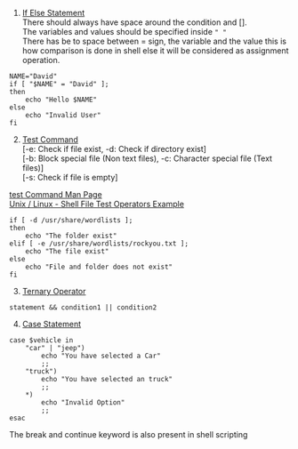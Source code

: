 1. <u>If Else Statement</u>  
   There should always have space around the condition and \[\].  
   The variables and values should be specified inside `" "`  
   There has be to space between = sign, the variable and the value this is how comparison is done in shell else it will be considered as assignment operation.

````shell
NAME="David"
if [ "$NAME" = "David" ];
then
	echo "Hello $NAME"
else
	echo "Invalid User"
fi
````

2. <u>Test Command</u>  
   \[-e: Check if file exist, -d: Check if directory exist\]  
   \[-b: Block special file (Non text files), -c: Character special file (Text files)\]  
   \[-s: Check if file is empty\]

[test Command Man Page](https://www.freebsd.org/cgi/man.cgi?test)  
[Unix / Linux - Shell File Test Operators Example](https://www.tutorialspoint.com/unix/unix-file-operators.htm)

````shell
if [ -d /usr/share/wordlists ];
then
	echo "The folder exist"
elif [ -e /usr/share/wordlists/rockyou.txt ];
	echo "The file exist"
else
	echo "File and folder does not exist"
fi
````

3. <u>Ternary Operator</u>

````shell
statement && condition1 || condition2
````

4. <u>Case Statement</u>

````shell
case $vehicle in
	"car" | "jeep") 
		echo "You have selected a Car"
		;;
	"truck")
		echo "You have selected an truck"
		;;
	*)
		echo "Invalid Option"
		;;
esac
````

The break and continue keyword is also present in shell scripting
